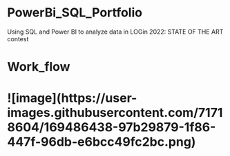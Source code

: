 # PowerBi_SQL_Portfolio
Using SQL and Power BI to analyze data in LOGin 2022: STATE OF THE ART contest
<h1>Work_flow<h1>
  ![image](https://user-images.githubusercontent.com/71718604/169486438-97b29879-1f86-447f-96db-e6bcc49fc2bc.png)
